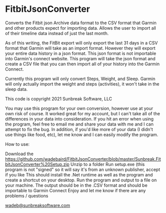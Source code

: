 # FitbitJsonConverter
Converts the Fitbit json Archive data format to the CSV format that Garmin and other products expect for importing data. Allows the user to import all of their timeline data instead of just the last month.

As of this writing, the FitBit export will only export the last 31 days in a CSV format that Garmin will take as an import format. However they will export your entire data history in a json format. This json format is not importable into Garmin's connect website. This program will take the json format and create a CSV file that you can then import all of your history into the Garmin Connect. 

Currently this program will only convert Steps, Weight, and Sleep. Garmin will only actually import the weight and steps (activities), it won't take in the sleep data.

This code is copyright 2021 Sunbreak Software, LLC

You may use this program for your own conversion, however use at your own risk of course. It worked great for my account, but I can't take all of the differences in your data into consideration. If you hit an error when using the program, feel free to email me and share your data with me and I can attempt to fix the bug. In addition, if you'd like more of your data (I didn't use things like food, etc), let me know and I can easily modify the program.

How to use:

Download the https://github.com/wadebaird/FitbitJsonConverter/blob/master/Sunbreak.FitbitJsonConverter%20Setup.zip
Unzip to a folder
Run setup.exe (this program is not "signed" so it will say it's from an unknown publisher, accept if you like
This should install the .Net runtime as well as the program and create a shortcut on your desktop.
Run the program and output to a file on your machine.
The output should be in the .CSV format and should be importable to Garmin Connect
Enjoy and let me know if there are any problems / questions

wadeb@sunbreaksoftware.com
